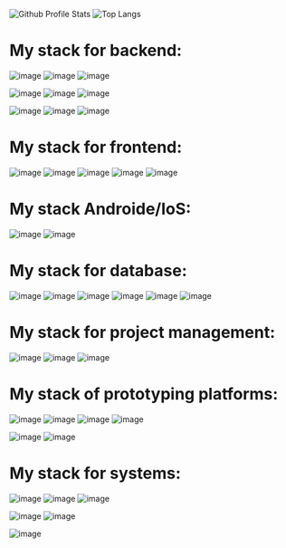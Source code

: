 ![Github Profile Stats](https://github-readme-stats.vercel.app/api?username=BiliennRuz&show_icons=true&lang=FR&theme=bear&count_private=true)
![Top Langs](https://github-readme-stats.vercel.app/api/top-langs/?username=BiliennRuz&hide=javascript,css,scss,html&theme=tokyonight&count_private=true&langs_count=10&layout=compact)

# My stack for backend:

![image](https://img.shields.io/badge/PHP-777BB4?style=for-the-badge&logo=php&logoColor=white)
![image](https://img.shields.io/badge/Symfony-000000?style=for-the-badge&logo=Symfony&logoColor=white)
![image](https://img.shields.io/badge/Visual_Studio_Code-0078D4?style=for-the-badge&logo=visual%20studio%20code&logoColor=white)

![image](https://img.shields.io/badge/Java-ED8B00?style=for-the-badge&logo=java&logoColor=white)
![image](https://img.shields.io/badge/Spring_Boot-F2F4F9?style=for-the-badge&logo=spring-boot)
![image](https://img.shields.io/badge/Eclipse-2C2255?style=for-the-badge&logo=eclipse&logoColor=white)

![image](https://img.shields.io/badge/C%23-239120?style=for-the-badge&logo=c-sharp&logoColor=white)
![image](https://img.shields.io/badge/.NET-5C2D91?style=for-the-badge&logo=.net&logoColor=white)
![image](https://img.shields.io/badge/Visual_Studio-5C2D91?style=for-the-badge&logo=visual%20studio&logoColor=white)

# My stack for frontend:

![image](https://img.shields.io/badge/CSS3-1572B6?style=for-the-badge&logo=css3&logoColor=white)
![image](https://img.shields.io/badge/HTML5-E34F26?style=for-the-badge&logo=html5&logoColor=white)
![image](https://img.shields.io/badge/JavaScript-323330?style=for-the-badge&logo=javascript&logoColor=F7DF1E)
![image](https://img.shields.io/badge/Bootstrap-563D7C?style=for-the-badge&logo=bootstrap&logoColor=white)
![image](https://img.shields.io/badge/Wordpress-21759B?style=for-the-badge&logo=wordpress&logoColor=white)

# My stack Androide/IoS:

![image](https://img.shields.io/badge/Kotlin-0095D5?&style=for-the-badge&logo=kotlin&logoColor=white)
![image](https://img.shields.io/badge/Android_Studio-3DDC84?style=for-the-badge&logo=android-studio&logoColor=white)

# My stack for database:

![image](https://img.shields.io/badge/MySQL-005C84?style=for-the-badge&logo=mysql&logoColor=black)
![image](https://img.shields.io/badge/Oracle-F80000?style=for-the-badge&logo=oracle&logoColor=black)
![image](https://img.shields.io/badge/PLSQL-F80000?style=for-the-badge&logo=oracle&logoColor=black)
![image](https://img.shields.io/badge/PostgreSQL-316192?style=for-the-badge&logo=postgresql&logoColor=black)
![image](https://img.shields.io/badge/Microsoft_SQL_Server-CC2927?style=for-the-badge&logo=microsoft-sql-server&logoColor=white)
![image](https://img.shields.io/badge/InfluxDB-22ADF6?style=for-the-badge&logo=InfluxDB&logoColor=white)

# My stack for project management:

![image](https://img.shields.io/badge/GitHub-100000?style=for-the-badge&logo=github&logoColor=white)
![image](https://img.shields.io/badge/Notion-000000?style=for-the-badge&logo=notion&logoColor=white)
![image](https://img.shields.io/badge/Jira-0052CC?style=for-the-badge&logo=Jira&logoColor=white)

# My stack of prototyping platforms:

![image](https://img.shields.io/badge/C-00599C?style=for-the-badge&logo=c&logoColor=white)
![image](https://img.shields.io/badge/C%2B%2B-00599C?style=for-the-badge&logo=c%2B%2B&logoColor=white)
![image](https://img.shields.io/badge/Arduino-00979D?style=for-the-badge&logo=Arduino&logoColor=white)
![image](https://img.shields.io/badge/espressif-E7352C?style=for-the-badge&logo=espressif&logoColor=white)

![image](https://img.shields.io/badge/Linux-FCC624?style=for-the-badge&logo=linux&logoColor=black)
![image](https://img.shields.io/badge/Raspberry%20Pi-A22846?style=for-the-badge&logo=Raspberry%20Pi&logoColor=white)

# My stack for systems:

![image](https://img.shields.io/badge/Shell_Script-121011?style=for-the-badge&logo=gnu-bash&logoColor=white)
![image](https://img.shields.io/badge/powershell-5391FE?style=for-the-badge&logo=powershell&logoColor=white)
![image](https://img.shields.io/badge/Python-14354C?style=for-the-badge&logo=python&logoColor=white)

![image](https://img.shields.io/badge/Apache-D22128?style=for-the-badge&logo=Apache&logoColor=white)
![image](https://img.shields.io/badge/Grafana-F2F4F9?style=for-the-badge&logo=grafana&logoColor=orange&labelColor=F2F4F9)

![image](https://hits.seeyoufarm.com/api/count/incr/badge.svg?url=https%3A%2F%2Fgithub.com%2FBiliennRuz1212%2Fhit-counter)

<!--

![image](https://img.shields.io/badge/Ionic-3880FF?style=for-the-badge&logo=ionic&logoColor=white)
![image](https://img.shields.io/badge/Flutter-02569B?style=for-the-badge&logo=flutter&logoColor=white)
![image](https://img.shields.io/badge/Dart-0175C2?style=for-the-badge&logo=dart&logoColor=white)
![image](https://img.shields.io/badge/Xamarin-3498DB?style=for-the-badge&logo=xamarin&logoColor=white)


![image](https://github-profile-trophy.vercel.app/?username=BiliennRuz)
![image](https://github-readme-streak-stats.herokuapp.com/?user=BiliennRuz)

![image](https://github-profile-summary-cards.vercel.app/api/cards/profile-details?username=BiliennRuz&theme=vue)





### Hi there 👋
https://dev.to/envoy_/150-badges-for-github-pnk#ide


**BiliennRuz/BiliennRuz** is a ✨ _special_ ✨ repository because its `README.md` (this file) appears on your GitHub profile.

Here are some ideas to get you started:

- 🔭 I’m currently working on ...
- 🌱 I’m currently learning ...
- 👯 I’m looking to collaborate on ...
- 🤔 I’m looking for help with ...
- 💬 Ask me about ...
- 📫 How to reach me: ...
- 😄 Pronouns: ...
- ⚡ Fun fact: ...
-->
